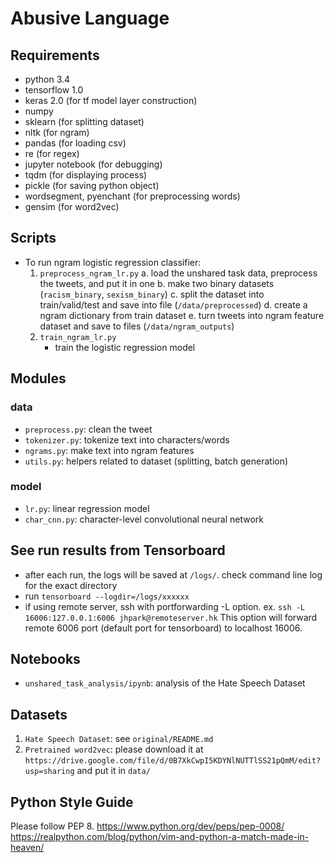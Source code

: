 # Abusive Language

## Requirements
- python 3.4
- tensorflow 1.0
- keras 2.0 (for tf model layer construction)
- numpy
- sklearn (for splitting dataset)
- nltk (for ngram)
- pandas (for loading csv)
- re (for regex)
- jupyter notebook (for debugging) 
- tqdm (for displaying process)
- pickle (for saving python object)
- wordsegment, pyenchant (for preprocessing words)
- gensim (for word2vec)

## Scripts
- To run ngram logistic regression classifier:
    1. `preprocess_ngram_lr.py` 
        a. load the unshared task data, preprocess the tweets, and put it in one
        b. make two binary datasets (`racism_binary`, `sexism_binary`)
        c. split the dataset into train/valid/test and save into file (`/data/preprocessed`)
        d. create a ngram dictionary from train dataset 
        e. turn tweets into ngram feature dataset and save to files (`/data/ngram_outputs`)
    2. `train_ngram_lr.py`
        - train the logistic regression model

## Modules
### data
- `preprocess.py`: clean the tweet
- `tokenizer.py`: tokenize text into characters/words
- `ngrams.py`: make text into ngram features
- `utils.py`: helpers related to dataset (splitting, batch generation)

### model
- `lr.py`: linear regression model
- `char_cnn.py`: character-level convolutional neural network

## See run results from Tensorboard
- after each run, the logs will be saved at `/logs/`. check command line log for the exact directory
- run `tensorboard --logdir=/logs/xxxxxx`
- if using remote server, ssh with portforwarding -L option. ex. `ssh -L 16006:127.0.0.1:6006 jhpark@remoteserver.hk` This option will forward remote 6006 port (default port for tensorboard) to localhost 16006.

## Notebooks
- `unshared_task_analysis/ipynb`: analysis of the Hate Speech Dataset

## Datasets
1. `Hate Speech Dataset`: see `original/README.md`
2. `Pretrained word2vec`: please download it at `https://drive.google.com/file/d/0B7XkCwpI5KDYNlNUTTlSS21pQmM/edit?usp=sharing` and put it in `data/`
## Python Style Guide
Please follow PEP 8.
https://www.python.org/dev/peps/pep-0008/
https://realpython.com/blog/python/vim-and-python-a-match-made-in-heaven/
